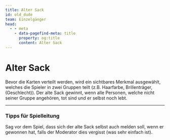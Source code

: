 ```yaml
---
title: Alter Sack
id: old_dude
team: Einzelgänger
head:
  - - meta
    - data-pagefind-meta: title
      property: og:title
      content: Alter Sack
---
```


# Alter Sack <TeamBadge team="Einzelgänger" />

Bevor die Karten verteilt werden, wird ein sichtbares Merkmal ausgewählt, welches die Spieler in zwei Gruppen teilt (z.B. Haarfarbe, Brillenträger, (Geschlecht)). Der alte Sack gewinnt, wenn alle Personen, welche nicht seiner Gruppe angehören, tot sind und er selbst noch lebt.

---

### Tipps für Spielleitung
Sag vor dem Spiel, dass sich der alte Sack selbst auch melden soll, wenn er gewonnen hat, falls der Moderator dies vergisst (was sehr einfach ist).